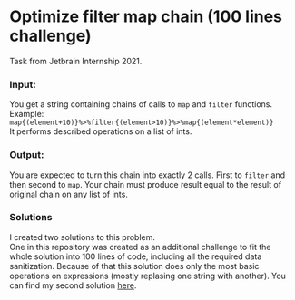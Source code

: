# Optimize filter map chain (100 lines challenge)
Task from Jetbrain Internship 2021.

### Input:  
You get a string containing chains of calls to `map` and `filter` functions.   
Example:   
```map{(element+10)}%>%filter{(element>10)}%>%map{(element*element)}```   
It performs described operations on a list of ints.

### Output:
You are expected to turn this chain into exactly 2 calls. First to `filter` and then second to `map`. Your chain must produce result equal to the result of original chain on any list of ints.

### Solutions
I created two solutions to this problem.   
One in this repository was created as an additional challenge to fit the whole solution into 100 lines of code, including all the required data sanitization. Because of that this solution does only the most basic operations on expressions (mostly replasing one string with another).
You can find my second solution [here](https://github.com/VladoCC/optimize-filter-map-chain).
